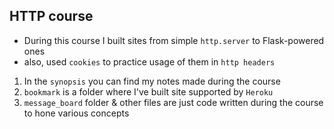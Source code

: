 <h2>HTTP course</h2>

- During this course I built sites from simple `http.server` to Flask-powered ones
- also, used `cookies` to practice usage of them in `http headers`


1. In the `synopsis` you can find my notes made during the course
2. `bookmark` is a folder where I've built site supported by `Heroku`
3. `message_board` folder & other files are just code written during the course
    to hone various concepts
